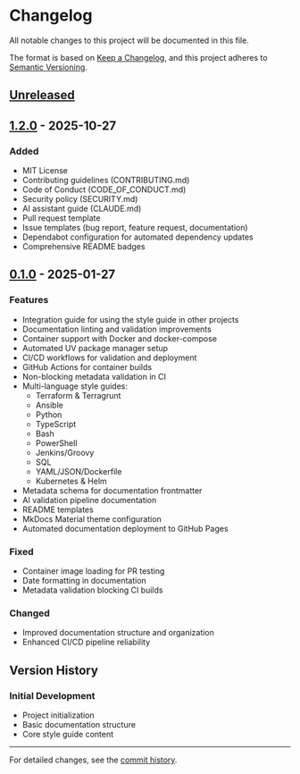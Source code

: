 # Changelog

All notable changes to this project will be documented in this file.

The format is based on [Keep a Changelog](https://keepachangelog.com/en/1.0.0/),
and this project adheres to [Semantic Versioning](https://semver.org/spec/v2.0.0.html).

## [Unreleased]

## [1.2.0] - 2025-10-27

### Added

- MIT License
- Contributing guidelines (CONTRIBUTING.md)
- Code of Conduct (CODE_OF_CONDUCT.md)
- Security policy (SECURITY.md)
- AI assistant guide (CLAUDE.md)
- Pull request template
- Issue templates (bug report, feature request, documentation)
- Dependabot configuration for automated dependency updates
- Comprehensive README badges

## [0.1.0] - 2025-01-27

### Features

- Integration guide for using the style guide in other projects
- Documentation linting and validation improvements
- Container support with Docker and docker-compose
- Automated UV package manager setup
- CI/CD workflows for validation and deployment
- GitHub Actions for container builds
- Non-blocking metadata validation in CI
- Multi-language style guides:
  - Terraform & Terragrunt
  - Ansible
  - Python
  - TypeScript
  - Bash
  - PowerShell
  - Jenkins/Groovy
  - SQL
  - YAML/JSON/Dockerfile
  - Kubernetes & Helm
- Metadata schema for documentation frontmatter
- AI validation pipeline documentation
- README templates
- MkDocs Material theme configuration
- Automated documentation deployment to GitHub Pages

### Fixed

- Container image loading for PR testing
- Date formatting in documentation
- Metadata validation blocking CI builds

### Changed

- Improved documentation structure and organization
- Enhanced CI/CD pipeline reliability

## Version History

### Initial Development

- Project initialization
- Basic documentation structure
- Core style guide content

---

For detailed changes, see the [commit history](https://github.com/tydukes/coding-style-guide/commits/main).

[Unreleased]: https://github.com/tydukes/coding-style-guide/compare/v1.2.0...HEAD
[1.2.0]: https://github.com/tydukes/coding-style-guide/compare/v1.1.0...v1.2.0
[0.1.0]: https://github.com/tydukes/coding-style-guide/releases/tag/v0.1.0
